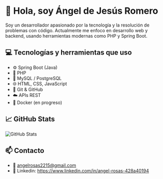 # 👋 Hola, soy Ángel de Jesús Romero

Soy un desarrollador apasionado por la tecnología y la resolución de problemas con código. Actualmente me enfoco en desarrollo web y backend, usando herramientas modernas como PHP y Spring Boot.

## 💻 Tecnologías y herramientas que uso

- ⚙️ Spring Boot (Java)
- 🐘 PHP
- 🐬 MySQL / PostgreSQL
- 🌐 HTML, CSS, JavaScript
- 🔧 Git & GitHub
- ☁️ APIs REST
- 🐳 Docker (en progreso)

## 📈 GitHub Stats

![GitHub Stats](https://github-readme-stats.vercel.app/api?username=Angel-Romero23&show_icons=true&theme=radical)

## 📫 Contacto

- 📧 angelrosas2215@gmail.com 
- 💼 Linkedin: https://www.linkedin.com/in/angel-rosas-428a40194
